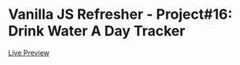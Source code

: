 # Vanilla JS Refresher - Project#16: Drink Water A Day Tracker
[Live Preview](https://valyndsilva.github.io/vanillajs-drink-water-a-day-tracker/)
